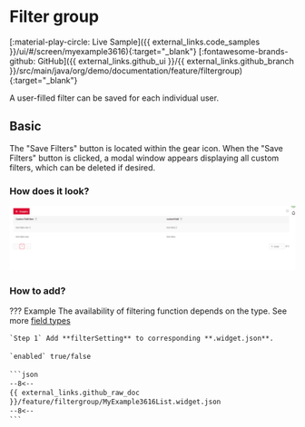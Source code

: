 # Filter group
[:material-play-circle: Live Sample]({{ external_links.code_samples }}/ui/#/screen/myexample3616){:target="_blank"}
[:fontawesome-brands-github: GitHub]({{ external_links.github_ui }}/{{ external_links.github_branch }}/src/main/java/org/demo/documentation/feature/filtergroup){:target="_blank"}

A user-filled filter can be saved for each individual user.

## Basic
The "Save Filters" button is located within the gear icon.
When the "Save Filters" button is clicked, a modal window appears displaying all custom filters, which can be deleted if desired.

### How does it look?
![filtergroup.gif](filtergroup.gif)

### How to add?
??? Example
    The availability of filtering function depends on the type. See more [field types](/widget/fields/fieldtypes/)

    `Step 1` Add **filterSetting** to corresponding **.widget.json**. 

    `enabled` true/false  
        
    ```json
    --8<--
    {{ external_links.github_raw_doc }}/feature/filtergroup/MyExample3616List.widget.json
    --8<--
    ```